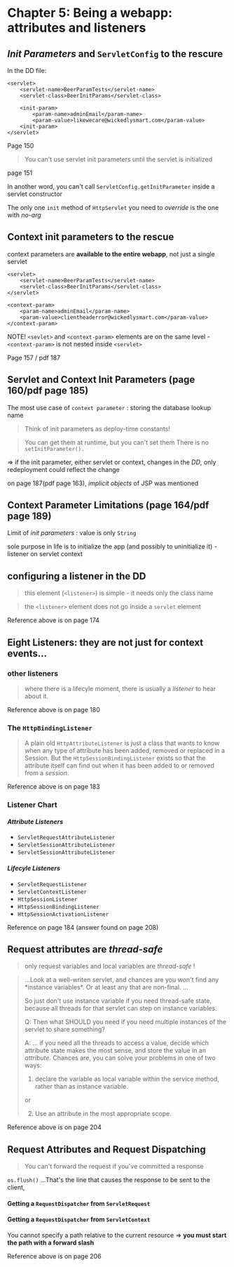 # Chapter 5: Being a webapp: attributes and listeners
## *Init Parameters* and `ServletConfig` to the rescure
In the DD file:
```
<servlet>
  	<servlet-name>BeerParamTests</servlet-name>
  	<servlet-class>BeerInitParams</servlet-class>

	<init-param>
		<param-name>adminEmail</param-name>
		<param-value>likewecare@wickedlysmart.com</param-value>
	<init-param>
</servlet>
```

Page 150

> You can't use servlet init parameters until the servlet is initialized

page 151

In another word, you can't call `ServletConfig.getInitParameter` inside a servlet constructor

The only one `init` method of `HttpServlet` you need to *override* is the one with *no-arg*

## Context init parameters to the rescue
context parameters are **available to the entire webapp**, not just a single servlet

```
<servlet>
  	<servlet-name>BeerParamTests</servlet-name>
  	<servlet-class>BeerInitParams</servlet-class>
</servlet>

<context-param>
	<param-name>adminEmail</param-name>
	<param-value>clientheaderror@wickedlysmart.com</param-value>
</context-param>
```
NOTE! `<sevlet>` and `<context-param>` elements are on the same level - `<context-param>` is not nested inside `<servlet>`

Page 157 / pdf 187

## Servlet and Context Init Parameters (page 160/pdf page 185)

The most use case of `context parameter` : storing the database lookup name

> Think of init parameters as deploy-time constants!

> You can get them at runtime, but you can't set them There is no `setInitParameter().`

=> if the init parameter, either servlet or context, changes in the *DD*, only redeployment could reflect the change

on page 187(pdf page 163), *implicit objects* of JSP was mentioned


## Context Parameter Limitations (page 164/pdf page 189)
Limit of *init parameters* : value is only `String`

sole purpose in life is to initialize the app (and possibly to uninitialize it) - listener on servlet context



## configuring a listener in the DD

> this element (`<listener>`) is simple - it needs only the class name

> the `<listener>` element does not go inside a `servlet` element

Reference above is on page 174
## Eight Listeners: they are not just for context events...
### other listeners
> where there is a lifecyle moment, there is usually a *listener* to hear about it.

Reference above is on page 180

### The `HttpBindingListener`
> A plain old `HttpAttributeListener` is just a class that wants to know when any type of attribute has been added, removed or replaced in a Session. But the `HttpSessionBindingListener` exists so that the attribute itself can find out when it has been added to or removed from a *session*.



Reference above is on page 183

### Listener Chart
#### *Attribute Listeners*
 * `ServletRequestAttributeListener`
 * `ServletSessionAttributeListener`
 * `ServletSessionAttributeListener`



#### *Lifecyle Listeners*
 * `ServletRequestListener`
 * `ServletContextListener`
 * `HttpSessionListener`
 * `HttpSessionBindingListener`
 * `HttpSessionActivationListener`

Reference on page 184 (answer found on page 208)

## Request attributes are *thread-safe*

> only request variables and local variables are *thread-safe* !

<blockquote>
...Look at a well-writen servlet, and chances are you won't find any *instance variables*. Or at least any that are non-final. ...

So just don't use instance variable if you need thread-safe state, because all threads for that servlet can step on instance variables.

Q: Then what SHOULD you need if you need multiple instances of the servlet to share something?

A: ... if you need all the threads to access a value, decide which attribute state makes the most sense, and store the value in an *attribute*. Chances are, you can solve your problems in one of two ways:

1. declare the variable as local variable within the service method, rather than as instance variable.

or

2. Use an attribute in the most appropriate scope.

</blockquote>
Reference above is on page 204

## Request Attributes and Request Dispatching

> You can't forward the request if you've committed a response

`os.flush()` ...That's the line that causes the response to be sent to the client,

#### Getting a `RequestDispatcher` from `ServletRequest`

#### Getting a `RequestDispatcher` from `ServletContext`
You cannot specify a path relative to the current resource => **you must start the path with a forward slash**

Reference above is on page 206


